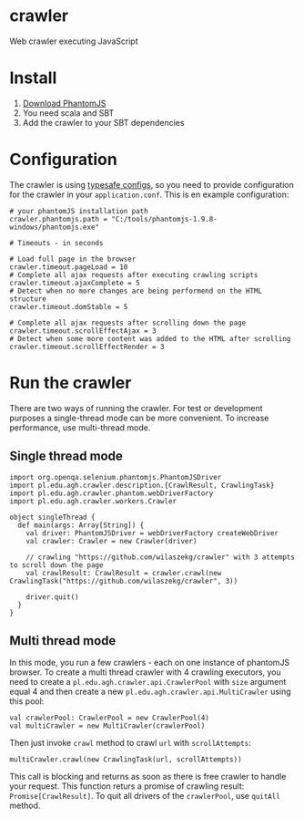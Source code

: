 crawler
=======

Web crawler executing JavaScript

# Install
1. [Download PhantomJS](http://phantomjs.org/download.html)
2. You need scala and SBT
3. Add the crawler to your SBT dependencies

# Configuration
The crawler is using [typesafe configs](https://github.com/typesafehub/config), so you need to provide configuration for the crawler in your `application.conf`. This is en example configuration:
```
# your phantomJS installation path
crawler.phantomjs.path = "C:/tools/phantomjs-1.9.8-windows/phantomjs.exe"

# Timeouts - in seconds

# Load full page in the browser
crawler.timeout.pageLoad = 10
# Complete all ajax requests after executing crawling scripts
crawler.timeout.ajaxComplete = 5
# Detect when no more changes are being performend on the HTML structure
crawler.timeout.domStable = 5

# Complete all ajax requests after scrolling down the page
crawler.timeout.scrollEffectAjax = 3
# Detect when some more content was added to the HTML after scrolling
crawler.timeout.scrollEffectRender = 3
```

# Run the crawler
There are two ways of running the crawler. For test or development purposes a single-thread mode can be more convenient. To increase performance, use multi-thread mode.

## Single thread mode
```
import org.openqa.selenium.phantomjs.PhantomJSDriver
import pl.edu.agh.crawler.description.{CrawlResult, CrawlingTask}
import pl.edu.agh.crawler.phantom.webDriverFactory
import pl.edu.agh.crawler.workers.Crawler

object singleThread {
  def main(args: Array[String]) {
    val driver: PhantomJSDriver = webDriverFactory createWebDriver
    val crawler: Crawler = new Crawler(driver)

    // crawling "https://github.com/wilaszekg/crawler" with 3 attempts to scroll down the page
    val crawlResult: CrawlResult = crawler.crawl(new CrawlingTask("https://github.com/wilaszekg/crawler", 3))

    driver.quit()
  }
}

```

## Multi thread mode
In this mode, you run a few crawlers - each on one instance of phantomJS browser. To create a multi thread crawler with 4 crawling executors, you need to create a `pl.edu.agh.crawler.api.CrawlerPool` with `size` argument equal 4 and then create a new `pl.edu.agh.crawler.api.MultiCrawler` using this pool:
```
val crawlerPool: CrawlerPool = new CrawlerPool(4)
val multiCrawler = new MultiCrawler(crawlerPool)
```

Then just invoke `crawl` method to crawl `url` with `scrollAttempts`:
```
multiCrawler.crawl(new CrawlingTask(url, scrollAttempts))
```

This call is blocking and returns as soon as there is free crawler to handle your request. This function returs a promise of crawling result: `Promise[CrawlResult]`.
To quit all drivers of the `crawlerPool`, use `quitAll` method.
